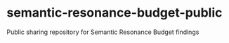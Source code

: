 # semantic-resonance-budget-public
Public sharing repository for Semantic Resonance Budget findings
